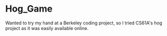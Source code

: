 # Hog_Game
Wanted to try my hand at a Berkeley coding project, so I tried CS61A's hog project as it was easily available online.
